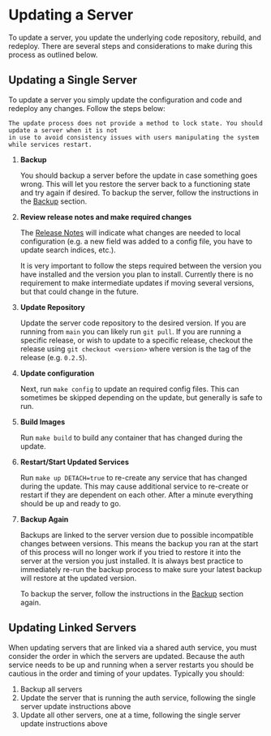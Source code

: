 # Updating a Server
To update a server, you update the underlying code repository, rebuild, and redeploy. There are several
steps and considerations to make during this process as outlined below.

## Updating a Single Server
To update a server you simply update the configuration and code and redeploy any changes. Follow the
steps below:

```{note}
The update process does not provide a method to lock state. You should update a server when it is not
in use to avoid consistency issues with users manipulating the system while services restart.
```

1) **Backup**
   
   You should backup a server before the update in case something goes wrong. This will let you restore
   the server back to a functioning state and try again if desired. To backup the server, follow the
   instructions in the [Backup](backup-and-restore.md#backup) section.

2) **Review release notes and make required changes**
   
   The [Release Notes](https://github.com/WyssCenter/hybrid-object-store/releases) will indicate what changes are needed to
   local configuration (e.g. a new field was added to a config file, you have to update search indices, etc.).

   It is very important to follow the steps required between the version you have installed and the version you plan to install.
   Currently there is no requirement to make intermediate updates if moving several versions, but that could change in the future.

3) **Update Repository**
   
   Update the server code repository to the desired version. If you are running from `main` you can likely run `git pull`. If
   you are running a specific release, or wish to update to a specific release, checkout the release using `git checkout <version>`
   where version is the tag of the release (e.g. `0.2.5`).

4) **Update configuration**
   
   Next, run `make config` to update an required config files. This can sometimes be skipped depending on the update, but generally is
   safe to run.

5) **Build Images**

   Run `make build` to build any container that has changed during the update.

6) **Restart/Start Updated Services**
   
   Run `make up DETACH=true` to re-create any service that has changed during the update. This may cause additional service to re-create or restart
   if they are dependent on each other. After a minute everything should be up and ready to go.

7) **Backup Again**
   
   Backups are linked to the server version due to possible incompatible changes between versions. This means the backup you ran at the start of this
   process will no longer work if you tried to restore it into the server at the version you just installed. It is always best practice to immediately
   re-run the backup process to make sure your latest backup will restore at the updated version.

   To backup the server, follow the instructions in the [Backup](backup-and-restore.md#backup) section again.


## Updating Linked Servers

When updating servers that are linked via a shared auth service, you must consider the order in which the servers are updated. Because the
auth service needs to be up and running when a server restarts you should be cautious in the order and timing of your updates. Typically you should:

1) Backup all servers
2) Update the server that is running the auth service, following the single server update instructions above
3) Update all other servers, one at a time, following the single server update instructions above